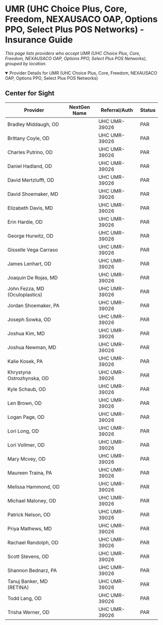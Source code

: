 # UMR (UHC Choice Plus, Core, Freedom, NEXAUSACO OAP, Options PPO, Select Plus POS Networks) - Insurance Guide

*This page lists providers who accept UMR (UHC Choice Plus, Core, Freedom, NEXAUSACO OAP, Options PPO, Select Plus POS Networks), grouped by location.*

<details open><summary>Provider Details for UMR (UHC Choice Plus, Core, Freedom, NEXAUSACO OAP, Options PPO, Select Plus POS Networks)</summary>

## Center for Sight

| Provider | NextGen Name | Referral/Auth | Status |
|----------|-------------|--------------|--------|
| Bradley Middaugh, OD |  | UHC UMR-39026 | PAR |
| Brittany Coyle, OD |  | UHC UMR-39026 | PAR |
| Charles Putrino, OD |  | UHC UMR-39026 | PAR |
| Daniel Hadland, OD |  | UHC UMR-39026 | PAR |
| David Mertzlufft, OD |  | UHC UMR-39026 | PAR |
| David Shoemaker, MD |  | UHC UMR-39026 | PAR |
| Elizabeth Davis, MD |  | UHC UMR-39026 | PAR |
| Erin Hardie, OD |  | UHC UMR-39026 | PAR |
| George Hurwitz, OD |  | UHC UMR-39026 | PAR |
| Gisselle Vega Carraso |  | UHC UMR-39026 | PAR |
| James Lenhart, OD |  | UHC UMR-39026 | PAR |
| Joaquin De Rojas, MD |  | UHC UMR-39026 | PAR |
| John Fezza, MD (Oculoplastics) |  | UHC UMR-39026 | PAR |
| Jordan Shoemaker, PA |  | UHC UMR-39026 | PAR |
| Joseph Sowka, OD |  | UHC UMR-39026 | PAR |
| Joshua Kim, MD |  | UHC UMR-39026 | PAR |
| Joshua Newman, MD |  | UHC UMR-39026 | PAR |
| Kalie Kosek, PA |  | UHC UMR-39026 | PAR |
| Khrystyna Ostrozhynska, OD |  | UHC UMR-39026 | PAR |
| Kyle Schaub, OD |  | UHC UMR-39026 | PAR |
| Len Brown, OD |  | UHC UMR-39026 | PAR |
| Logan Page, OD |  | UHC UMR-39026 | PAR |
| Lori Long, OD |  | UHC UMR-39026 | PAR |
| Lori Vollmer, OD |  | UHC UMR-39026 | PAR |
| Mary Mcvey, OD |  | UHC UMR-39026 | PAR |
| Maureen Traina, PA |  | UHC UMR-39026 | PAR |
| Melissa Hammond, OD |  | UHC UMR-39026 | PAR |
| Michael Maloney, OD |  | UHC UMR-39026 | PAR |
| Patrick Nelson, OD |  | UHC UMR-39026 | PAR |
| Priya Mathews, MD |  | UHC UMR-39026 | PAR |
| Rachael Randolph, OD |  | UHC UMR-39026 | PAR |
| Scott Stevens, OD |  | UHC UMR-39026 | PAR |
| Shannon Bednarz, PA |  | UHC UMR-39026 | PAR |
| Tanuj Banker, MD (RETINA) |  | UHC UMR-39026 | PAR |
| Todd Lang, OD |  | UHC UMR-39026 | PAR |
| Trisha Werner, OD |  | UHC UMR-39026 | PAR |

</details>

